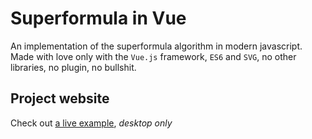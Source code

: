 # Superformula in Vue
An implementation of the superformula algorithm in modern javascript.
Made with love only with the `Vue.js` framework, `ES6` and `SVG`, no other libraries, no plugin, no bullshit.

## Project website
Check out [a live example](https://huc91.github.io/vue-superformula/), *desktop only* 
